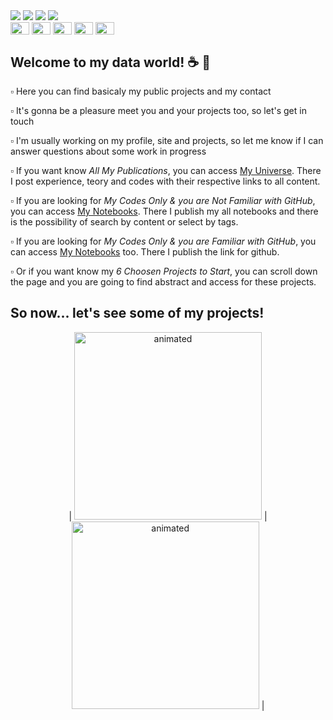 <div> 
  <a href = "mailto:leticiaplang@gmail.com"><img src="https://img.shields.io/badge/-Gmail-202020?style=for-the-badge&logo=gmail&logoColor=white" target="_blank"></a>
  <a href="https://www.linkedin.com/in/leticiaplang" target="_blank"><img src="https://img.shields.io/badge/-LinkedIn-202020?style=for-the-badge&logo=linkedin&logoColor=white" target="_blank"></a> 
  <a href="https://leticiaplang.github.io" target="_blank"><img src="https://img.shields.io/badge/My_Universe-202020?style=for-the-badge&logo=blog&logoColor=white" target="_blank"></a>
  <a href="https://leticiaplang.github.io/lpl_posts/" target="_blank"><img src="https://img.shields.io/badge/My Notebooks-202020?style=for-the-badge&logo=blog&logoColor=white" target="_blank"></a>
</div>

<div>
  <img align="center" height="20" width="30" src="https://www.svgrepo.com/show/354238/python.svg">                                                                                                 
  <img align="center" height="20" width="30" src="https://www.svgrepo.com/show/331760/sql-database-generic.svg">                                                                                                                              
  <img align="center" height="20" width="30" src="https://upload.wikimedia.org/wikipedia/commons/thumb/c/cf/New_Power_BI_Logo.svg/2048px-New_Power_BI_Logo.svg.png">    
  <img align="center" height="20" width="30" src="https://www.svgrepo.com/show/354428/tableau-icon.svg">    

  <img align="center" height="20" width="30" src="https://cdn.jsdelivr.net/gh/devicons/devicon/icons/figma/figma-original.svg">                                                                                                                                                                                                                                  
</div>

##

## Welcome to my data world! ☕ 🍪

▫️ Here you can find basicaly my public projects and my contact   
                                                                                                                    
▫️ It's gonna be a pleasure meet you and your projects too, so let's get in touch 
                                                                                                                    
▫️ I'm usually working on my profile, site and projects, so let me know if I can answer questions about some work in progress
                                                                                                                    
▫️ If you want know *All My Publications*, you can access [My Universe](https://leticiaplang.github.io). There I post experience, teory and codes with their respective links to all content.

▫️ If you are looking for *My Codes Only & you are Not Familiar with GitHub*, you can access [My Notebooks](https://leticiaplang.github.io/lpl_posts/). There I publish my all notebooks and there is the possibility of search by content or select by tags.

▫️ If you are looking for *My Codes Only & you are Familiar with GitHub*, you can access [My Notebooks](https://leticiaplang.github.io/lpl_posts/) too. There I publish the link for github.

▫️ Or if you want know my *6 Choosen Projects to Start*, you can scroll down the page and you are going to find abstract and access for these projects. 

                                                                                                                    
## So now... let's see some of my projects!                                                                                                                          

<p align="center">
| <img src="https://media2.giphy.com/media/uB86ZyWQsnFSGYe2sA/giphy.gif?cid=ecf05e47lxndicitg8vud7vw1h9bqgvvjqo2lgtni15vjuju&rid=giphy.gif&ct=g" alt="animated" width="300" height="300"  /> |  <img src="https://media0.giphy.com/media/xT9IgzoKnwFNmISR8I/giphy.gif?cid=ecf05e47o67vosv0j8px6e40xu00ub38ouhnqrr5tvfs0ilm&rid=giphy.gif&ct=g" alt="animated" width="300" height="300" /> |

  
